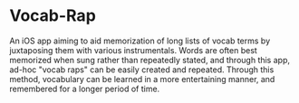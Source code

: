 # Vocab-Rap
An iOS app aiming to aid memorization of long lists of vocab terms by juxtaposing them 
with various instrumentals. Words are often best memorized when sung rather than repeatedly
stated, and through this app, ad-hoc "vocab raps" can be easily created and repeated. Through
this method, vocabulary can be learned in a more entertaining manner, and remembered for a 
longer period of time. 
